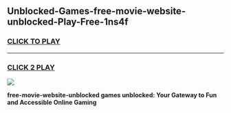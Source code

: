 
## Unblocked-Games-free-movie-website-unblocked-Play-Free-1ns4f
<h3>
<a href="https://premium76.site?title=free-movie-website-unblocked&ref=18A1">CLICK TO PLAY</a></h3>
<hr>

<h3>
<a href="https://premium76.site?title=free-movie-website-unblocked&ref=18A1">CLICK 2 PLAY</a>
  
</h3>

<a href="https://premium76.site?title=free-movie-website-unblocked&ref=18A1"><img src="https://clearcache.store/games.png"></a>


**free-movie-website-unblocked games unblocked: Your Gateway to Fun and Accessible Online Gaming**
